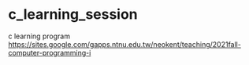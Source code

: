 # c_learning_session
c learning program
https://sites.google.com/gapps.ntnu.edu.tw/neokent/teaching/2021fall-computer-programming-i
